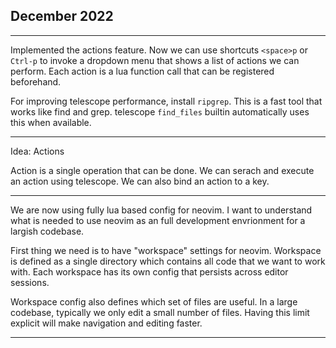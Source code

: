 ## December 2022

---

Implemented the actions feature. Now we can use shortcuts `<space>p` or `Ctrl-p`
to invoke a dropdown menu that shows a list of actions we can perform. Each
action is a lua function call that can be registered beforehand.

For improving telescope performance, install `ripgrep`. This is a fast tool
that works like find and grep. telescope `find_files` builtin automatically
uses this when available.

---

Idea: Actions

Action is a single operation that can be done. We can serach and execute an
action using telescope. We can also bind an action to a key.

---

We are now using fully lua based config for neovim. I want to understand what
is needed to use neovim as an full development envrionment for a largish codebase.

First thing we need is to have "workspace" settings for neovim. Workspace is
defined as a single directory which contains all code that we want to work with.
Each workspace has its own config that persists across editor sessions.

Workspace config also defines which set of files are useful. In a large
codebase, typically we only edit a small number of files. Having this limit
explicit will make navigation and editing faster.

---
